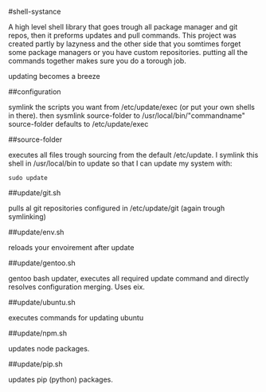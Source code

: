 #shell-systance

A high level shell library that goes trough all package manager and git repos, then it preforms updates and pull commands.
This project was created partly by lazyness and the other side that you somtimes forget some package managers or you have custom
repositories. putting all the commands together makes sure you do a torough job.

updating becomes a breeze

##configuration

symlink the scripts you want from /etc/update/exec (or put your own shells in there). then sysmlink source-folder to /usr/local/bin/"commandname"
source-folder defaults to /etc/update/exec

##source-folder

executes all files trough sourcing from the default /etc/update. I symlink this shell in /usr/local/bin to update so that
I can update my system with:

	sudo update


##update/git.sh

pulls al git repositories configured in /etc/update/git (again trough symlinking)

##update/env.sh

reloads your envoirement after update

##update/gentoo.sh

gentoo bash updater, executes all required update command and directly resolves configuration merging.
Uses eix.

##update/ubuntu.sh

executes commands for updating ubuntu

##update/npm.sh

updates node packages.

##update/pip.sh

updates pip (python) packages.
